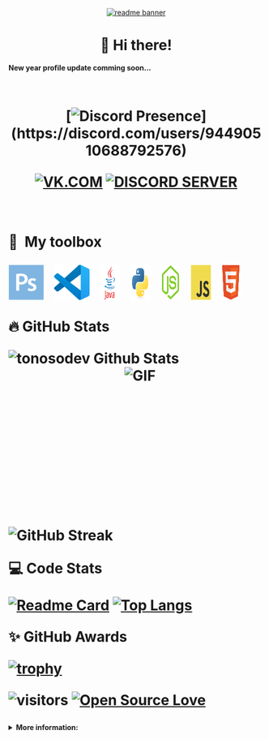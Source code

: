 <p align="center">
  <a href="https://vk.com/devildesigner"><img src="./img/../.github/img/headder.gif" alt="readme banner"></a>
</p>
<h1 align="center">
  <strong>👋 Hi there!
</h1>
New year profile update comming soon...
</h1>

&nbsp;

<h1>
    <div align="center">

[![Discord Presence](https://lanyard-profile-readme.vercel.app/api/641398600727003197?theme=dark&bg=4B0082&animated=true&hideDiscrim=true&borderRadius=30px&idleMessage=Coffee%20time!)](https://discord.com/users/94490510688792576)

[![VK.COM](https://img.shields.io/static/v1?label=VK.COM&message=TONOSO&color=purple)](https://vk.com/tonoso)
[![DISCORD SERVER](https://img.shields.io/static/v1?label=DISCORD&message=AURORA&color=blueviolet)](https://discord.gg/m4rCgqV5A2)
      
</h1>

&nbsp;
<h1> 
<p><strong>🧰 &nbsp;My toolbox

<img src="https://raw.githubusercontent.com/devicons/devicon/master/icons/photoshop/photoshop-plain.svg" alt="Photoshop" width="70" height="70"/> &nbsp;
<img src="https://raw.githubusercontent.com/devicons/devicon/master/icons/vscode/vscode-original.svg" alt="VSCode" width="70" height="70"/> &nbsp;
<img src="https://raw.githubusercontent.com/devicons/devicon/master/icons/java/java-original-wordmark.svg" alt="Java" width="40" height="70"/> &nbsp;
<img src="https://raw.githubusercontent.com/devicons/devicon/master/icons/python/python-original.svg" alt="Python" width="40" height="70"/> &nbsp;
<img src="https://raw.githubusercontent.com/devicons/devicon/master/icons/nodejs/nodejs-original.svg" alt="NodeJS" width="40" height="70"/> &nbsp;
<img src="https://raw.githubusercontent.com/devicons/devicon/master/icons/javascript/javascript-original.svg" alt="JavaScript" width="40" height="70"/> &nbsp;
<img src="https://raw.githubusercontent.com/devicons/devicon/master/icons/html5/html5-original.svg" alt="HTML5" width="40" height="70"/> &nbsp;
</p>

<p><strong>🔥&nbsp;GitHub Stats

![tonosodev Github Stats](https://github-readme-stats.vercel.app/api?username=tonosodev&hide=contribs,prs&show_icons=true&bg_color=0d1116&title_color=ce09ec&text_color=a4aacb&icon_color=007ec6)
<img align="right" alt="GIF" src="https://tenor.com/view/sewayaki-no-kitsune-senko-san-shiro-white-fox-tail-wag-tail-gif-16938478.gif" hspace="40" height="315" width="235" />
![GitHub Streak](https://github-readme-streak-stats.herokuapp.com/?user=tonosodev&theme=radical&count_private=true&bg_color=0d1116&title_color=ce09ec&text_color=a4aacb&icon_color=007ec6)
</p>

<p><strong>💻&nbsp;Code Stats

[![Readme Card](https://github-readme-stats.vercel.app/api/pin/?username=tonosodev&repo=macos_presence&bg_color=0d1116&title_color=ce09ec&text_color=a4aacb&icon_color=007ec6)](https://github.com/tonosodev/macos_presence)
[![Top Langs](https://github-readme-stats.vercel.app/api/top-langs/?username=tonosodev&bg_color=0d1116&title_color=ce09ec&text_color=a4aacb&icon_color=007ec6&layout=compact)](https://github.com/tonosodev/github-readme-stats)
</p>

<p><strong>✨&nbsp;GitHub Awards 

[![trophy](https://github-profile-trophy.vercel.app/?username=tonosodev&theme=radical&column=7)](https://github.com/tonosodev/github-profile-trophy)

![visitors](https://visitor-badge.laobi.icu/badge?page_id=tonosodev)
[![Open Source Love](https://badges.frapsoft.com/os/v1/open-source.svg?v=102)](https://github.com/tonosodev/open-source-badge/)
</p>

</p></h1>
  <details>
    <summary>
      More information:
    </summary>
  <br>
    <small>
      <!--START_SECTION:waka-->
📊 **This Week I Spent My Time On** 

```text
⌚︎ Time Zone: Asia/Almaty

🔥 Editors: 
PyCharm                  15 mins             ⬛⬛⬛⬛⬛⬛⬛⬛⬛⬛⬛⬛⬛⬜⬜⬜⬜⬜⬜⬜⬜⬜⬜⬜⬜   52.59 % 
PyCharmCore              14 mins             ⬛⬛⬛⬛⬛⬛⬛⬛⬛⬛⬛⬜⬜⬜⬜⬜⬜⬜⬜⬜⬜⬜⬜⬜⬜   47.41 % 

💻 Operating System: 
Mac                      15 mins             ⬛⬛⬛⬛⬛⬛⬛⬛⬛⬛⬛⬛⬛⬜⬜⬜⬜⬜⬜⬜⬜⬜⬜⬜⬜   52.59 % 
Windows                  14 mins             ⬛⬛⬛⬛⬛⬛⬛⬛⬛⬛⬛⬜⬜⬜⬜⬜⬜⬜⬜⬜⬜⬜⬜⬜⬜   47.41 % 

```


 Last Updated on 15/02/2023 01:52:20 UTC
<!--END_SECTION:waka-->
  </br>
</h1></p>
